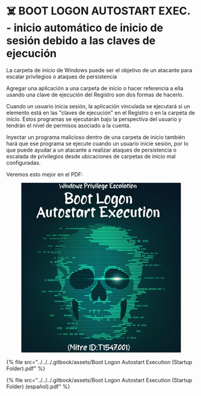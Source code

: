 # ☠️ BOOT LOGON AUTOSTART EXEC. - inicio automático de inicio de sesión debido a las claves de ejecución

La carpeta de inicio de Windows puede ser el objetivo de un atacante para escalar privilegios o ataques de persistencia

Agregar una aplicación a una carpeta de inicio o hacer referencia a ella usando una clave de ejecución del Registro son dos formas de hacerlo.

Cuando un usuario inicia sesión, la aplicación vinculada se ejecutará si un elemento está en las "claves de ejecución" en el Registro o en la carpeta de inicio. Estos programas se ejecutarán bajo la perspectiva del usuario y tendrán el nivel de permisos asociado a la cuenta.

Inyectar un programa malicioso dentro de una carpeta de inicio también hará que ese programa se ejecute cuando un usuario inicie sesión, por lo que puede ayudar a un atacante a realizar ataques de persistencia o escalada de privilegios desde ubicaciones de carpetas de inicio mal configuradas.

Veremos esto mejor en el PDF:

<figure><img src="../../../.gitbook/assets/Boot-Logon-Autostart-Execution-Startup-Folder-pdf.png" alt=""><figcaption></figcaption></figure>



{% file src="../../../.gitbook/assets/Boot Logon Autostart Execution (Startup Folder).pdf" %}



{% file src="../../../.gitbook/assets/Boot Logon Autostart Execution (Startup Folder) (español).pdf" %}
